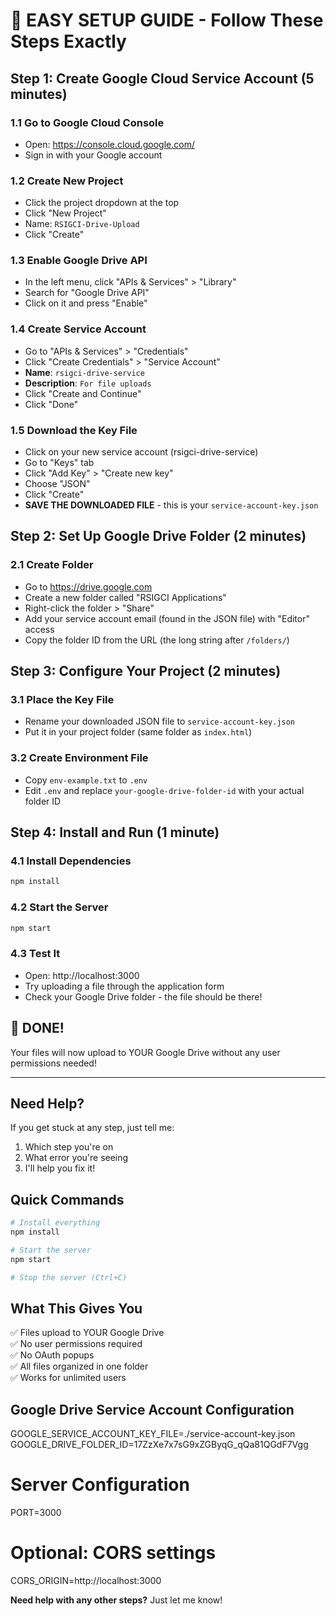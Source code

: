 # 🚀 EASY SETUP GUIDE - Follow These Steps Exactly

## Step 1: Create Google Cloud Service Account (5 minutes)

### 1.1 Go to Google Cloud Console
- Open: https://console.cloud.google.com/
- Sign in with your Google account

### 1.2 Create New Project
- Click the project dropdown at the top
- Click "New Project"
- Name: `RSIGCI-Drive-Upload`
- Click "Create"

### 1.3 Enable Google Drive API
- In the left menu, click "APIs & Services" > "Library"
- Search for "Google Drive API"
- Click on it and press "Enable"

### 1.4 Create Service Account
- Go to "APIs & Services" > "Credentials"
- Click "Create Credentials" > "Service Account"
- **Name**: `rsigci-drive-service`
- **Description**: `For file uploads`
- Click "Create and Continue"
- Click "Done"

### 1.5 Download the Key File
- Click on your new service account (rsigci-drive-service)
- Go to "Keys" tab
- Click "Add Key" > "Create new key"
- Choose "JSON"
- Click "Create"
- **SAVE THE DOWNLOADED FILE** - this is your `service-account-key.json`

## Step 2: Set Up Google Drive Folder (2 minutes)

### 2.1 Create Folder
- Go to https://drive.google.com
- Create a new folder called "RSIGCI Applications"
- Right-click the folder > "Share"
- Add your service account email (found in the JSON file) with "Editor" access
- Copy the folder ID from the URL (the long string after `/folders/`)

## Step 3: Configure Your Project (2 minutes)

### 3.1 Place the Key File
- Rename your downloaded JSON file to `service-account-key.json`
- Put it in your project folder (same folder as `index.html`)

### 3.2 Create Environment File
- Copy `env-example.txt` to `.env`
- Edit `.env` and replace `your-google-drive-folder-id` with your actual folder ID

## Step 4: Install and Run (1 minute)

### 4.1 Install Dependencies
```bash
npm install
```

### 4.2 Start the Server
```bash
npm start
```

### 4.3 Test It
- Open: http://localhost:3000
- Try uploading a file through the application form
- Check your Google Drive folder - the file should be there!

## 🎉 DONE! 

Your files will now upload to YOUR Google Drive without any user permissions needed!

---

## Need Help?

If you get stuck at any step, just tell me:
1. Which step you're on
2. What error you're seeing
3. I'll help you fix it!

## Quick Commands

```bash
# Install everything
npm install

# Start the server
npm start

# Stop the server (Ctrl+C)
```

## What This Gives You

✅ Files upload to YOUR Google Drive  
✅ No user permissions required  
✅ No OAuth popups  
✅ All files organized in one folder  
✅ Works for unlimited users 

## Google Drive Service Account Configuration
GOOGLE_SERVICE_ACCOUNT_KEY_FILE=./service-account-key.json
GOOGLE_DRIVE_FOLDER_ID=17ZzXe7x7sG9xZGByqG_qQa81QGdF7Vgg

# Server Configuration
PORT=3000

# Optional: CORS settings
CORS_ORIGIN=http://localhost:3000

**Need help with any other steps?** Just let me know! 